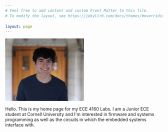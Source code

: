```yaml
---
# Feel free to add content and custom Front Matter to this file.
# To modify the layout, see https://jekyllrb.com/docs/themes/#overriding-theme-defaults

layout: page
---
```

<p>
  <img src="./images/LiamKain.JPG" alt="Italian Trulli" width="50%">
</p>
Hello. This is my home page for my ECE 4160 Labs. I am a Junior ECE student at Cornell University and I'm interested in firmware and systems programming as well as the circuits in which the embedded systems interface with.